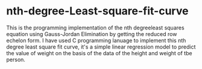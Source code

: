 # nth-degree-Least-square-fit-curve
This is the programming implementation of the nth degreeleast squares equation using Gauss-Jordan Elimination by getting the reduced row echelon form.
I have used C programming lanuage to implement this nth degree least square fit curve, it's a simple linear regression model to predict the value of weight on the basis of the data of the height and weight of tbe person.
